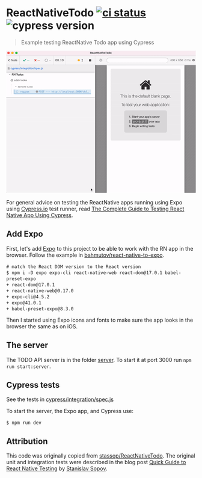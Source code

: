 # ReactNativeTodo [![ci status][ci image]][ci url] ![cypress version](https://img.shields.io/badge/cypress-7.5.0-brightgreen)
> Example testing ReactNative Todo app using Cypress

![A single test for the entire app](./images/todo-test.gif)

For general advice on testing the ReactNative apps running using Expo using [Cypress.io](https://www.cypress.io) test runner, read [The Complete Guide to Testing React Native App Using Cypress](https://glebbahmutov.com/blog/testing-react-native-app-using-cypress/).

## Add Expo

First, let's add [Expo](https://docs.expo.io/guides/running-in-the-browser/) to this project to be able to work with the RN app in the browser. Follow the example in [bahmutov/react-native-to-expo](https://github.com/bahmutov/react-native-to-expo).

```text
# match the React DOM version to the React version
$ npm i -D expo expo-cli react-native-web react-dom@17.0.1 babel-preset-expo
+ react-dom@17.0.1
+ react-native-web@0.17.0
+ expo-cli@4.5.2
+ expo@41.0.1
+ babel-preset-expo@8.3.0
```

Then I started using Expo icons and fonts to make sure the app looks in the browser the same as on iOS.

## The server

The TODO API server is in the folder [server](./server). To start it at port 3000 run `npm run start:server`.

## Cypress tests

See the tests in [cypress/integration/spec.js](./cypress/integration/spec.js)

To start the server, the Expo app, and Cypress use:

```text
$ npm run dev
```

## Attribution

This code was originally copied from [stassop/ReactNativeTodo](https://github.com/stassop/ReactNativeTodo). The original unit and integration tests were described in the blog post [Quick Guide to React Native Testing](https://stassop.medium.com/quick-guide-to-react-native-testing-a5a830223c9e) by [Stanislav Sopov](https://github.com/stassop).

[ci image]: https://github.com/bahmutov/ReactNativeTodo/workflows/e2e/badge.svg?branch=main
[ci url]: https://github.com/bahmutov/ReactNativeTodo/actions
